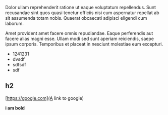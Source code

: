 Dolor ullam reprehenderit ratione ut eaque voluptatum repellendus. Sunt recusandae sint quos quasi tenetur officiis nisi cum aspernatur repellat ab sit assumenda totam nobis. Quaerat obcaecati adipisci eligendi cum laborum.

Amet provident amet facere omnis repudiandae. Eaque perferendis aut facere alias magni esse. Ullam modi sed sunt aperiam reiciendis, saepe ipsum corporis. Temporibus et placeat in nesciunt molestiae eum excepturi.


* 1241231
* dvsdf
* sdfsdf
* sdf

## h2
[https://google.com](A link to google)

**i am bold**
